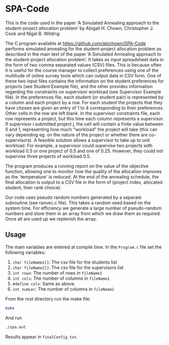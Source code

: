 # SPA-Code
This is the code used in the paper ‘A Simulated Annealing approach to the student-project allocation problem’ by Abigail H. Chown, Christopher J. Cook and Nigel B. Wilding

The C program available at https://github.com/abichown/SPA-Code performs simulated annealing for the student-project allocation problem as described in the main text of the paper ‘A Simulated Annealing approach to the student-project allocation problem’. It takes as input spreadsheet data in the form of two comma separated values (CSV) files. This is because often it is useful for the course manager to collect preferences using one of the multitude of online survey tools which can output data in CSV form. One of these two input files contains the information on the student preferences for projects (see Student Example file), and the other provides information regarding the constraints on supervisor workload (see Supervisor Example file). In the preferences file, each student (or student pair) is represented by a column and each project by a row. For each student the projects that they have chosen are given an entry of 1 to 4 corresponding to their preferences. Other cells in the row are left blank. In the supervisor constraints file,  each row represents a project, but this time each column represents a supervisor. If supervisor i submitted project j, the cell will contain a finite value between 0 and 1, representing how much “workload” the project will take (this can vary depending eg. on the nature of the project or whether there are co-supervisors). A feasible solution allows a supervisor to take up to unit workload. For example, a supervisor could supervise two projects with workload 0.5 or one project of 0.5 and one of 0.25. However, they could not supervise three projects of workload 0.5. 

The program produces a running report on the value of the objective function, allowing one to monitor how the quality of the allocation improves as the `temperature' is reduced. At the end of the annealing schedule, the final allocation is output to a CSV file in the form of (project index, allocated student, their rank choice). 

Our code uses pseudo random numbers generated by a separate subroutine (see ranvec.c file). This takes a random seed based on the system time. For efficiency we generate a large number of pseudo-random numbers and store them in an array from which we draw them as required. Once all are used up we replenish the array.

## Usage

The main variables are entered at compile time. In the `Program.c` file set the following variables:

1. `char fileName1[]`: The csv file for the students list
2. `char fileName2[]`: The csv file for the supervisors list
3. `int rows`: The number of rows in `fileName1`
4. `int cols`: The number of columns in `fileName1`
5. `#define cols`: Same as above.
6. `int numLec`: The number of columns in `fileName2`

From the root directory run the make file:

```sh
make
```

And run

```sh
./spa.out
```

Results appear in `finalConfig.txt`.
